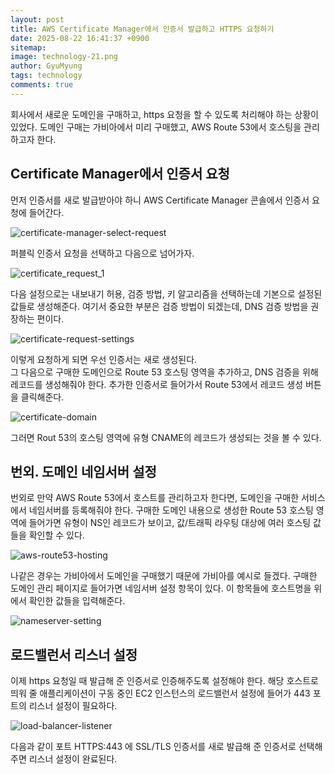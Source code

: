 ```yaml
---
layout:	post
title: AWS Certificate Manager에서 인증서 발급하고 HTTPS 요청하기
date: 2025-08-22 16:41:37 +0900
sitemap: 
image: technology-21.png
author: GyuMyung
tags: technology
comments: true
---
```


회사에서 새로운 도메인을 구매하고, https 요청을 할 수 있도록 처리해야 하는 상황이 있었다. 도메인 구매는 가비아에서 미리 구매했고, AWS Route 53에서 호스팅을 관리하고자 한다.

## Certificate Manager에서 인증서 요청
먼저 인증서를 새로 발급받아야 하니 AWS Certificate Manager 콘솔에서 인증서 요청에 들어간다.

![certificate-manager-select-request](https://i.imgur.com/6DTpN8Q.png)

퍼블릭 인증서 요청을 선택하고 다음으로 넘어가자.

![certificate_request_1](https://i.imgur.com/DaDY2J2.png)

다음 설정으로는 내보내기 허용, 검증 방법, 키 알고리즘을 선택하는데 기본으로 설정된 값들로 생성해준다. 여기서 중요한 부분은 검증 방법이 되겠는데, DNS 검증 방법을 권장하는 편이다.

![certificate-request-settings](https://i.imgur.com/C4wOwss.png)

이렇게 요청하게 되면 우선 인증서는 새로 생성된다.<br>
그 다음으로 구매한 도메인으로 Route 53 호스팅 영역을 추가하고, DNS 검증을 위해 레코드를 생성해줘야 한다. 추가한 인증서로 들어가서 Route 53에서 레코드 생성 버튼을 클릭해준다.

![certificate-domain](https://i.imgur.com/qduCxLP.png)

그러면 Rout 53의 호스팅 영역에 유형 CNAME의 레코드가 생성되는 것을 볼 수 있다.

## 번외. 도메인 네임서버 설정
번외로 만약 AWS Route 53에서 호스트를 관리하고자 한다면, 도메인을 구매한 서비스에서 네임서버를 등록해줘야 한다. 구매한 도메인 내용으로 생성한 Route 53 호스팅 영역에 들어가면 유형이 NS인 레코드가 보이고, 값/트래픽 라우팅 대상에 여러 호스팅 값들을 확인할 수 있다.

![aws-route53-hosting](https://i.imgur.com/xvnmxgW.png)

나같은 경우는 가비아에서 도메인을 구매했기 때문에 가비아를 예시로 들겠다. 구매한 도메인 관리 페이지로 들어가면 네임서버 설정 항목이 있다. 이 항목들에 호스트명을 위에서 확인한 값들을 입력해준다.

![nameserver-setting](https://i.imgur.com/JIj5DfO.png)

## 로드밸런서 리스너 설정
이제 https 요청일 때 발급해 준 인증서로 인증해주도록 설정해야 한다. 해당 호스트로 띄워 줄 애플리케이션이 구동 중인 EC2 인스턴스의 로드밸런서 설정에 들어가 443 포트의 리스너 설정이 필요하다.

![load-balancer-listener](https://i.imgur.com/1nXCl5y.png)

다음과 같이 포트 HTTPS:443 에 SSL/TLS 인증서를 새로 발급해 준 인증서로 선택해주면 리스너 설정이 완료된다.
